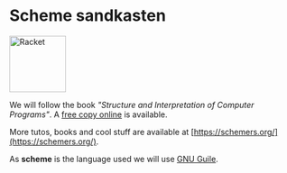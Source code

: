 # Scheme sandkasten

<img src="https://racket-lang.org/img/racket-logo.svg"
     alt="Racket"
     width="100"
     class="center">

We will follow the book *"Structure and Interpretation of Computer Programs"*. A [free copy online](https://mitpress.mit.edu/sites/default/files/sicp/index.html) is available.

More tutos, books and cool stuff are available at [https://schemers.org/](https://schemers.org/).

As **scheme** is the language used we will use [GNU Guile](https://www.gnu.org/software/guile/).
